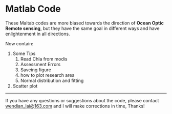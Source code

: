 # Matlab Code

These Maltab codes are more biased towards the direction of **Ocean Optic Remote sensing**, but they have the same goal in different ways and have enlightenment in all directions.

Now contain:

1. Some Tips
   1. Read Chla from modis
   2. Assessment Errors
   3. Saveing figure
   4. how to plot research area
   5. Normal distribution and fitting
2. Scatter plot 

---

If you have any questions or suggestions about the code, please contact wendian_lai@163.com and I will make corrections in time, Thanks!

